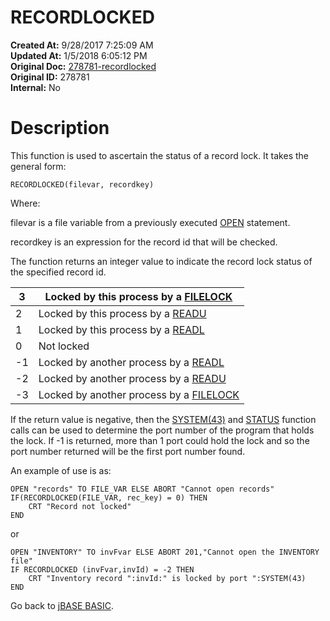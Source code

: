 # RECORDLOCKED

**Created At:** 9/28/2017 7:25:09 AM  
**Updated At:** 1/5/2018 6:05:12 PM  
**Original Doc:** [278781-recordlocked](https://docs.jbase.com/36868-jbase-basic/278781-recordlocked)  
**Original ID:** 278781  
**Internal:** No  


# Description

This function is used to ascertain the status of a record lock. It takes the general form:

```
RECORDLOCKED(filevar, recordkey)
```

Where:

filevar is a file variable from a previously executed [OPEN](./../open) statement.

recordkey is an expression for the record id that will be checked.

The function returns an integer value to indicate the record lock status of the specified record id.


| 3<br> | Locked by this process by a [FILELOCK](./../filelock)<br> |
| --- | --- |
| 2<br> | Locked by this process by a [READU](./../readu)<br> |
| 1<br> | Locked by this process by a [READL](./../readl)<br> |
| 0<br> | Not locked<br> |
| -1<br> | Locked by another process by a [READL](./../readl)<br> |
| -2<br> | Locked by another process by a [READU](./../readu)<br> |
| -3<br> | Locked by another process by a [FILELOCK](./../filelock)<br> |


If the return value is negative, then the [SYSTEM(43)](./../system-functions) and [STATUS](./../status-function) function calls can be used to determine the port number of the program that holds the lock. If -1 is returned, more than 1 port could hold the lock and so the port number returned will be the first port number found.

An example of use is as:

```
OPEN "records" TO FILE_VAR ELSE ABORT "Cannot open records"
IF(RECORDLOCKED(FILE_VAR, rec_key) = 0) THEN
    CRT "Record not locked"
END
```

or

```
OPEN "INVENTORY" TO invFvar ELSE ABORT 201,"Cannot open the INVENTORY file"
IF RECORDLOCKED (invFvar,invId) = -2 THEN
    CRT "Inventory record ":invId:" is locked by port ":SYSTEM(43)
END
```



Go back to [jBASE BASIC](./../jbase-basic-programmers-reference-guide).
